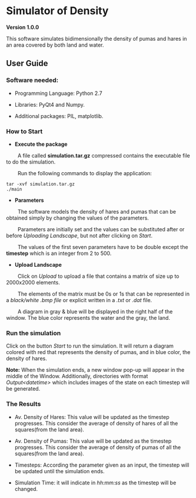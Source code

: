 # Simulator of Density
  
**Version 1.0.0**

This software simulates bidimensionally the density of pumas and hares in an area covered by both land and water.

## User Guide

### Software needed:

* Programming Language: Python 2.7

* Libraries: PyQt4 and Numpy.

* Additional packages: PIL, matplotlib.

### How to Start

* **Execute the package**

&nbsp; &nbsp; &nbsp; &nbsp; A file called **simulation.tar.gz** compressed contains the executable file to do the simulation.

&nbsp; &nbsp; &nbsp; &nbsp; Run the following commands to display the application:

```
tar -xvf simulation.tar.gz
./main
```

* **Parameters**

&nbsp; &nbsp; &nbsp; &nbsp; The software models the density of hares and pumas that can be obtained simply by changing the values of the parameters.

&nbsp; &nbsp; &nbsp; &nbsp; Parameters are initially set and the values can be substituted after or before *Uploading Landscape*, but not after clicking on *Start*.

&nbsp; &nbsp; &nbsp; &nbsp; The values of the first seven parameters have to be double except the **timestep** which is an integer from 2 to 500.

* **Upload Landscape**

&nbsp; &nbsp; &nbsp; &nbsp; Click on *Upload* to upload a file that contains a matrix of size up to 2000x2000 elements.

&nbsp; &nbsp; &nbsp; &nbsp; The elements of the matrix must be 0s or 1s that can be represented in a *black/white .bmp file* or explicit written in a *.txt* or *.dat* file.

&nbsp; &nbsp; &nbsp; &nbsp; A diagram in gray & blue will be displayed in the right half of the window. The blue color represents the water and the gray, the land.

### Run the simulation

Click on the button *Start* to run the simulation. It will return a diagram colored with red that represents the density of pumas, and in blue color, the density of hares.

**Note:** When the simulation ends, a new window pop-up will appear in the middle of the Window. Additionally, directories with format *Output\<datetime\>* which includes images of the state on each timestep will be generated.

### The Results

* Av. Density of Hares: This value will be updated as the timestep progresses. This consider the average of density of hares of all the squares(from the land area).

* Av. Density of Pumas: This value will be updated as the timestep progresses. This consider the average of density of pumas of all the squares(from the land area).

* Timesteps: According the parameter given as an input, the timestep will be updated until the simulation ends.

* Simulation Time: it will indicate in *hh:mm:ss* as the timestep will be changed.
